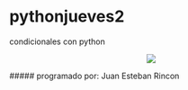 # pythonjueves2
condicionales con python
<p align="center">
  <img src="https://www3.gobiernodecanarias.org/medusa/ecoblog/crodalf/el-universo/">
</p>
##### programado por: Juan Esteban Rincon 
